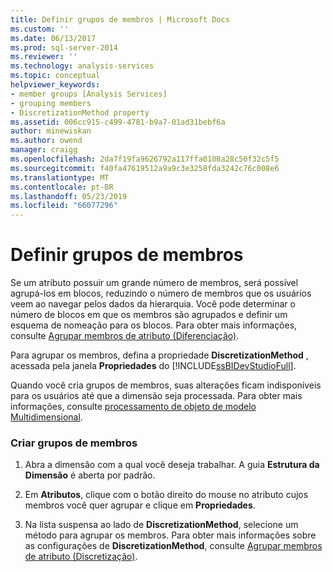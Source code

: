 ```yaml
---
title: Definir grupos de membros | Microsoft Docs
ms.custom: ''
ms.date: 06/13/2017
ms.prod: sql-server-2014
ms.reviewer: ''
ms.technology: analysis-services
ms.topic: conceptual
helpviewer_keywords:
- member groups [Analysis Services]
- grouping members
- DiscretizationMethod property
ms.assetid: 006cc915-c499-4781-b9a7-01ad31bebf6a
author: minewiskan
ms.author: owend
manager: craigg
ms.openlocfilehash: 2da7f19fa9626792a117ffa0108a28c50f32c5f5
ms.sourcegitcommit: f40fa47619512a9a9c3e3258fda3242c76c008e6
ms.translationtype: MT
ms.contentlocale: pt-BR
ms.lasthandoff: 05/23/2019
ms.locfileid: "66077296"
---
```

# <a name="define-member-groups"></a>Definir grupos de membros
  Se um atributo possuir um grande número de membros, será possível agrupá-los em blocos, reduzindo o número de membros que os usuários veem ao navegar pelos dados da hierarquia. Você pode determinar o número de blocos em que os membros são agrupados e definir um esquema de nomeação para os blocos. Para obter mais informações, consulte [Agrupar membros de atributo &#40;Diferenciação&#41;](attribute-properties-group-attribute-members.md).  
  
 Para agrupar os membros, defina a propriedade **DiscretizationMethod** , acessada pela janela **Propriedades** do [!INCLUDE[ssBIDevStudioFull](../../includes/ssbidevstudiofull-md.md)].  
  
 Quando você cria grupos de membros, suas alterações ficam indisponíveis para os usuários até que a dimensão seja processada. Para obter mais informações, consulte [processamento de objeto de modelo Multidimensional](processing-a-multidimensional-model-analysis-services.md).  
  
### <a name="to-create-member-groups"></a>Criar grupos de membros  
  
1.  Abra a dimensão com a qual você deseja trabalhar. A guia **Estrutura da Dimensão** é aberta por padrão.  
  
2.  Em **Atributos**, clique com o botão direito do mouse no atributo cujos membros você quer agrupar e clique em **Propriedades**.  
  
3.  Na lista suspensa ao lado de **DiscretizationMethod**, selecione um método para agrupar os membros. Para obter mais informações sobre as configurações de **DiscretizationMethod**, consulte [Agrupar membros de atributo &#40;Discretização&#41;](attribute-properties-group-attribute-members.md).  
  
  

